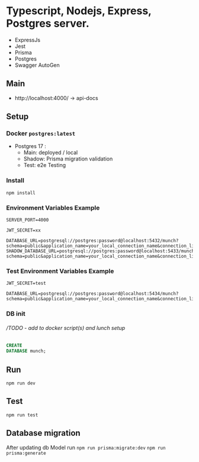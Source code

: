 # Typescript, Nodejs, Express, Postgres server.

- ExpressJs
- Jest
- Prisma
- Postgres
- Swagger AutoGen

## Main

- http://localhost:4000/ -> api-docs

## Setup

### Docker `postgres:latest`

- Postgres 17 :
    - Main: deployed / local
    - Shadow: Prisma migration validation
    - Test: e2e Testing

### Install

`npm install`

### Environment Variables Example

```
SERVER_PORT=4000

JWT_SECRET=xx

DATABASE_URL=postgresql://postgres:password@localhost:5432/munch?schema=public&application_name=your_local_connection_name&connection_limit=1
SHADOW_DATABASE_URL=postgresql://postgres:password@localhost:5433/munch?schema=public&application_name=your_local_connection_name&connection_limit=1
```

### Test Environment Variables Example

```
JWT_SECRET=test

DATABASE_URL=postgresql://postgres:password@localhost:5434/munch?schema=public&application_name=your_local_connection_name&connection_limit=1
```

### DB init

###### /TODO - add to docker script(s) and lunch setup

```sql 
CREATE
DATABASE munch;
```

## Run

`npm run dev`

## Test

`npm run test`

## Database migration

After updating db Model run
`npm run prisma:migrate:dev`
`npm run prisma:generate` 

